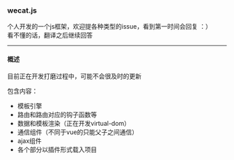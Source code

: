 ###  wecat.js
个人开发的一个js框架，欢迎提各种类型的issue，看到第一时间会回复   ：）  
看不懂的话，翻译之后继续回答

---
#### 概述

目前正在开发打磨过程中，可能不会很及时的更新

包含内容：
- 模板引擎
- 路由和路由对应的钩子函数等
- 数据和模板渲染（正在开发virtual-dom）
- 通信组件（不同于vue的只能父子之间通信）
- ajax组件
- 各个部分以插件形式载入项目 







